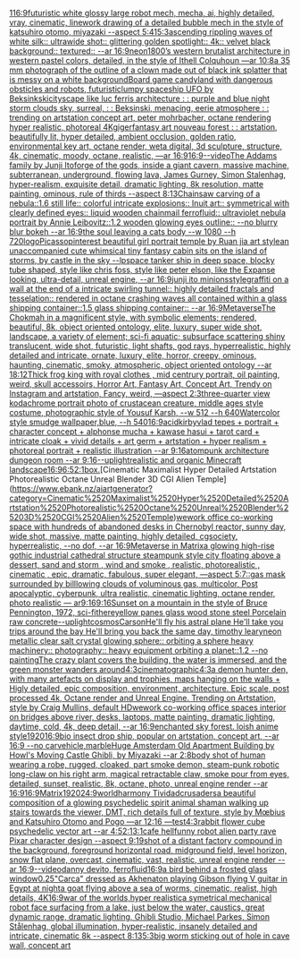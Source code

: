 [1](https://www.ebank.nz/aiartgenerator?category=1)[16:9](https://www.ebank.nz/aiartgenerator?category=16%3A9)[futuristic white glossy large robot mech, mecha, ai, highly detailed, vray, cinematic, linework drawing of a detailed bubble mech in the style of katsuhiro otomo, miyazaki --aspect 5:4](https://www.ebank.nz/aiartgenerator?category=futuristic%2520white%2520glossy%2520large%2520robot%2520mech%2C%2520mecha%2C%2520ai%2C%2520highly%2520detailed%2C%2520vray%2C%2520cinematic%2C%2520linework%2520drawing%2520of%2520a%2520detailed%2520bubble%2520mech%2520in%2520the%2520style%2520of%2520katsuhiro%2520otomo%2C%2520miyazaki%2520--aspect%25205%3A4)[1](https://www.ebank.nz/aiartgenerator?category=1)[5:3](https://www.ebank.nz/aiartgenerator?category=5%3A3)[ascending rippling waves of white silk:: ultrawide shot:: glittering golden spotlight:: 4k:: velvet black background:: textured:: --ar 16:9](https://www.ebank.nz/aiartgenerator?category=ascending%2520rippling%2520waves%2520of%2520white%2520silk%3A%3A%2520ultrawide%2520shot%3A%3A%2520glittering%2520golden%2520spotlight%3A%3A%25204k%3A%3A%2520velvet%2520black%2520background%3A%3A%2520textured%3A%3A%2520--ar%252016%3A9)[neon](https://www.ebank.nz/aiartgenerator?category=neon)[1800’s western brutalist architecture in western pastel colors, detailed, in the style of Ithell Colquhoun —ar 10:8](https://www.ebank.nz/aiartgenerator?category=1800%E2%80%99s%2520western%2520brutalist%2520architecture%2520in%2520western%2520pastel%2520colors%2C%2520detailed%2C%2520in%2520the%2520style%2520of%2520Ithell%2520Colquhoun%2520%E2%80%94ar%252010%3A8)[a 35 mm photograph of the outline of a clown made out of black ink splatter that is messy on a white background](https://www.ebank.nz/aiartgenerator?category=a%252035%2520mm%2520photograph%2520of%2520the%2520outline%2520of%2520a%2520clown%2520made%2520out%2520of%2520black%2520ink%2520splatter%2520that%2520is%2520messy%2520on%2520a%2520white%2520background)[Board game candyland with dangerous obsticles and robots, futuristic](https://www.ebank.nz/aiartgenerator?category=Board%2520game%2520candyland%2520with%2520dangerous%2520obsticles%2520and%2520robots%2C%2520futuristic)[lumpy spaceship UFO by Beksinkski](https://www.ebank.nz/aiartgenerator?category=lumpy%2520spaceship%2520UFO%2520by%2520Beksinkski)[cityscape like luc ferris architecture : : purple and blue night storm clouds sky, surreal, : :  Beksinski, menacing, eerie atmosphere : : trending on artstation concept art, peter mohrbacher, octane rendering hyper realistic, photoreal 4K](https://www.ebank.nz/aiartgenerator?category=cityscape%2520like%2520luc%2520ferris%2520architecture%2520%3A%2520%3A%2520purple%2520and%2520blue%2520night%2520storm%2520clouds%2520sky%2C%2520surreal%2C%2520%3A%2520%3A%2520%2520Beksinski%2C%2520menacing%2C%2520eerie%2520atmosphere%2520%3A%2520%3A%2520trending%2520on%2520artstation%2520concept%2520art%2C%2520peter%2520mohrbacher%2C%2520octane%2520rendering%2520hyper%2520realistic%2C%2520photoreal%25204K)[giger](https://www.ebank.nz/aiartgenerator?category=giger)[fantasy art nouveau forest : : artstation, beautifully lit, hyper detailed, ambient occlusion, golden ratio, environmental key art, octane render, weta digital, 3d sculpture, structure, 4k, cinematic, moody, octane, realistic, —ar 16:9](https://www.ebank.nz/aiartgenerator?category=fantasy%2520art%2520nouveau%2520forest%2520%3A%2520%3A%2520artstation%2C%2520beautifully%2520lit%2C%2520hyper%2520detailed%2C%2520ambient%2520occlusion%2C%2520golden%2520ratio%2C%2520environmental%2520key%2520art%2C%2520octane%2520render%2C%2520weta%2520digital%2C%25203d%2520sculpture%2C%2520structure%2C%25204k%2C%2520cinematic%2C%2520moody%2C%2520octane%2C%2520realistic%2C%2520%E2%80%94ar%252016%3A9)[16:9](https://www.ebank.nz/aiartgenerator?category=16%3A9)[--video](https://www.ebank.nz/aiartgenerator?category=--video)[The Addams family by Junji Ito](https://www.ebank.nz/aiartgenerator?category=The%2520Addams%2520family%2520by%2520Junji%2520Ito)[forge of the gods, inside a giant cavern, massive machine, subterranean, underground, flowing lava, James Gurney, Simon Stalenhag, hyper-realism, exquisite detail, dramatic lighting, 8k resolution, matte painting, ominous, rule of thirds --aspect 8:13](https://www.ebank.nz/aiartgenerator?category=forge%2520of%2520the%2520gods%2C%2520inside%2520a%2520giant%2520cavern%2C%2520massive%2520machine%2C%2520subterranean%2C%2520underground%2C%2520flowing%2520lava%2C%2520James%2520Gurney%2C%2520Simon%2520Stalenhag%2C%2520hyper-realism%2C%2520exquisite%2520detail%2C%2520dramatic%2520lighting%2C%25208k%2520resolution%2C%2520matte%2520painting%2C%2520ominous%2C%2520rule%2520of%2520thirds%2520--aspect%25208%3A13)[Chainsaw carving of a nebula::1.6 still life:: colorful intricate explosions:: Inuit art:: symmetrical with clearly defined eyes:: liquid wooden chainmail ferrofluid:: ultraviolet nebula portrait by Annie Leibovitz::1.2 wooden glowing eyes outline:: --no blurry blur bokeh --ar 16:9](https://www.ebank.nz/aiartgenerator?category=Chainsaw%2520carving%2520of%2520a%2520nebula%3A%3A1.6%2520still%2520life%3A%3A%2520colorful%2520intricate%2520explosions%3A%3A%2520Inuit%2520art%3A%3A%2520symmetrical%2520with%2520clearly%2520defined%2520eyes%3A%3A%2520liquid%2520wooden%2520chainmail%2520ferrofluid%3A%3A%2520ultraviolet%2520nebula%2520portrait%2520by%2520Annie%2520Leibovitz%3A%3A1.2%2520wooden%2520glowing%2520eyes%2520outline%3A%3A%2520--no%2520blurry%2520blur%2520bokeh%2520--ar%252016%3A9)[the soul leaving a cats body --w 1080 --h 720](https://www.ebank.nz/aiartgenerator?category=the%2520soul%2520leaving%2520a%2520cats%2520body%2520--w%25201080%2520--h%2520720)[logo](https://www.ebank.nz/aiartgenerator?category=logo)[Picasso](https://www.ebank.nz/aiartgenerator?category=Picasso)[pinterest beautiful girl portrait temple by Ruan jia art style](https://www.ebank.nz/aiartgenerator?category=pinterest%2520beautiful%2520girl%2520portrait%2520temple%2520by%2520Ruan%2520jia%2520art%2520style)[an unaccompanied cute whimsical tiny fantasy cabin sits on the island of storms, by castle in the sky --lp](https://www.ebank.nz/aiartgenerator?category=an%2520unaccompanied%2520cute%2520whimsical%2520tiny%2520fantasy%2520cabin%2520sits%2520on%2520the%2520island%2520of%2520storms%2C%2520by%2520castle%2520in%2520the%2520sky%2520--lp)[space tanker ship in deep space, blocky tube shaped, style like chris foss, style like peter elson, like the Expanse looking, ultra-detail, unreal engine, --ar 16:9](https://www.ebank.nz/aiartgenerator?category=space%2520tanker%2520ship%2520in%2520deep%2520space%2C%2520blocky%2520tube%2520shaped%2C%2520style%2520like%2520chris%2520foss%2C%2520style%2520like%2520peter%2520elson%2C%2520like%2520the%2520Expanse%2520looking%2C%2520ultra-detail%2C%2520unreal%2520engine%2C%2520--ar%252016%3A9)[junji ito minions](https://www.ebank.nz/aiartgenerator?category=junji%2520ito%2520minions)[style](https://www.ebank.nz/aiartgenerator?category=style)[graffiti on a wall at the end of a intricate swirling tunnel:: highly detailed fractals and tesselation:: rendered in octane crashing waves all contained within a glass shipping container::1.5 glass shipping container:: --ar 16:9](https://www.ebank.nz/aiartgenerator?category=graffiti%2520on%2520a%2520wall%2520at%2520the%2520end%2520of%2520a%2520intricate%2520swirling%2520tunnel%3A%3A%2520highly%2520detailed%2520fractals%2520and%2520tesselation%3A%3A%2520rendered%2520in%2520octane%2520crashing%2520waves%2520all%2520contained%2520within%2520a%2520glass%2520shipping%2520container%3A%3A1.5%2520glass%2520shipping%2520container%3A%3A%2520--ar%252016%3A9)[Metaverse](https://www.ebank.nz/aiartgenerator?category=Metaverse)[The Chokmah in a magnificent style, with symbolic elements; rendered, beautiful, 8k, object oriented ontology, elite, luxury, super wide shot, landscape, a variety of element;  sci-fi aquatic; subsurface scattering shiny translucent, wide shot, futuristic, light shafts, god rays, hyperrealistic, highly detailed and intricate, ornate, luxury, elite, horror, creepy, ominous, haunting, cinematic, smoky, atmospheric, object oriented ontology --ar 18:12](https://www.ebank.nz/aiartgenerator?category=The%2520Chokmah%2520in%2520a%2520magnificent%2520style%2C%2520with%2520symbolic%2520elements%3B%2520rendered%2C%2520beautiful%2C%25208k%2C%2520object%2520oriented%2520ontology%2C%2520elite%2C%2520luxury%2C%2520super%2520wide%2520shot%2C%2520landscape%2C%2520a%2520variety%2520of%2520element%3B%2520%2520sci-fi%2520aquatic%3B%2520subsurface%2520scattering%2520shiny%2520translucent%2C%2520wide%2520shot%2C%2520futuristic%2C%2520light%2520shafts%2C%2520god%2520rays%2C%2520hyperrealistic%2C%2520highly%2520detailed%2520and%2520intricate%2C%2520ornate%2C%2520luxury%2C%2520elite%2C%2520horror%2C%2520creepy%2C%2520ominous%2C%2520haunting%2C%2520cinematic%2C%2520smoky%2C%2520atmospheric%2C%2520object%2520oriented%2520ontology%2520--ar%252018%3A12)[Thick  frog king with royal clothes , mid centrury portrait, oil painting, weird, skull accessoirs, Horror Art, Fantasy Art, Concept Art, Trendy on Instagram and artstation, Fancy, weird, —aspect 2:3](https://www.ebank.nz/aiartgenerator?category=Thick%2520%2520frog%2520king%2520with%2520royal%2520clothes%2520%2C%2520mid%2520centrury%2520portrait%2C%2520oil%2520painting%2C%2520weird%2C%2520skull%2520accessoirs%2C%2520Horror%2520Art%2C%2520Fantasy%2520Art%2C%2520Concept%2520Art%2C%2520Trendy%2520on%2520Instagram%2520and%2520artstation%2C%2520Fancy%2C%2520weird%2C%2520%E2%80%94aspect%25202%3A3)[three-quarter view kodachrome portrait photo of crustacean creature, middle ages style costume, photographic style of Yousuf Karsh, --w 512 --h 640](https://www.ebank.nz/aiartgenerator?category=three-quarter%2520view%2520kodachrome%2520portrait%2520photo%2520of%2520crustacean%2520creature%2C%2520middle%2520ages%2520style%2520costume%2C%2520photographic%2520style%2520of%2520Yousuf%2520Karsh%2C%2520--w%2520512%2520--h%2520640)[Watercolor style smudge wallpaper,blue, --h 540](https://www.ebank.nz/aiartgenerator?category=Watercolor%2520style%2520smudge%2520wallpaper%2Cblue%2C%2520--h%2520540)[16:9](https://www.ebank.nz/aiartgenerator?category=16%3A9)[acid](https://www.ebank.nz/aiartgenerator?category=acid)[kirby](https://www.ebank.nz/aiartgenerator?category=kirby)[vlad tepes + portrait + character concept + alphonse mucha + kawase hasui + tarot card + intricate cloak + vivid details + art germ + artstation + hyper realism + photoreal portrait + realistic illustration --ar 9:16](https://www.ebank.nz/aiartgenerator?category=vlad%2520tepes%2520%2B%2520portrait%2520%2B%2520character%2520concept%2520%2B%2520alphonse%2520mucha%2520%2B%2520kawase%2520hasui%2520%2B%2520tarot%2520card%2520%2B%2520intricate%2520cloak%2520%2B%2520vivid%2520details%2520%2B%2520art%2520germ%2520%2B%2520artstation%2520%2B%2520hyper%2520realism%2520%2B%2520photoreal%2520portrait%2520%2B%2520realistic%2520illustration%2520--ar%25209%3A16)[atompunk  architecture dungeon room --ar 9:16](https://www.ebank.nz/aiartgenerator?category=atompunk%2520%2520architecture%2520dungeon%2520room%2520--ar%25209%3A16)[--uplight](https://www.ebank.nz/aiartgenerator?category=--uplight)[realistic and organic Minecraft landscape](https://www.ebank.nz/aiartgenerator?category=realistic%2520and%2520organic%2520Minecraft%2520landscape)[16:9](https://www.ebank.nz/aiartgenerator?category=16%3A9)[6:5](https://www.ebank.nz/aiartgenerator?category=6%3A5)[2:1](https://www.ebank.nz/aiartgenerator?category=2%3A1)[box.](https://www.ebank.nz/aiartgenerator?category=box.)[Cinematic Maximalist Hyper Detailed Artstation Photorealistic Octane Unreal Blender 3D CGI Alien Temple](https://www.ebank.nz/aiartgenerator?category=Cinematic%2520Maximalist%2520Hyper%2520Detailed%2520Artstation%2520Photorealistic%2520Octane%2520Unreal%2520Blender%25203D%2520CGI%2520Alien%2520Temple)[wework office co-working space with hundreds of abandoned desks in Chernobyl reactor, sunny day, wide shot, massive, matte painting, highly detailed, cgsociety, hyperrealistic, --no dof, --ar 16:9](https://www.ebank.nz/aiartgenerator?category=wework%2520office%2520co-working%2520space%2520with%2520hundreds%2520of%2520abandoned%2520desks%2520in%2520Chernobyl%2520reactor%2C%2520sunny%2520day%2C%2520wide%2520shot%2C%2520massive%2C%2520matte%2520painting%2C%2520highly%2520detailed%2C%2520cgsociety%2C%2520hyperrealistic%2C%2520--no%2520dof%2C%2520--ar%252016%3A9)[Metaverse in Matrix](https://www.ebank.nz/aiartgenerator?category=Metaverse%2520in%2520Matrix)[a glowing high-rise gothic industrial cathedral structure steampunk style city floating above a dessert, sand and storm , wind and smoke , realistic, photorealistic , cinematic , epic, dramatic, fabulous, super elegant, —aspect 5:7](https://www.ebank.nz/aiartgenerator?category=a%2520glowing%2520high-rise%2520gothic%2520industrial%2520cathedral%2520structure%2520steampunk%2520style%2520city%2520floating%2520above%2520a%2520dessert%2C%2520sand%2520and%2520storm%2520%2C%2520wind%2520and%2520smoke%2520%2C%2520realistic%2C%2520photorealistic%2520%2C%2520cinematic%2520%2C%2520epic%2C%2520dramatic%2C%2520fabulous%2C%2520super%2520elegant%2C%2520%E2%80%94aspect%25205%3A7)[::](https://www.ebank.nz/aiartgenerator?category=%3A%3A)[gas mask surrounded by billlowing clouds of voluminous gas, multicolor, Post apocalyptic, cyberpunk, ultra realistic, cinematic lighting, octane render, photo realistic — ar9:16](https://www.ebank.nz/aiartgenerator?category=gas%2520mask%2520surrounded%2520by%2520billlowing%2520clouds%2520of%2520voluminous%2520gas%2C%2520multicolor%2C%2520Post%2520apocalyptic%2C%2520cyberpunk%2C%2520ultra%2520realistic%2C%2520cinematic%2520lighting%2C%2520octane%2520render%2C%2520photo%2520realistic%2520%E2%80%94%2520ar9%3A16)[](https://www.ebank.nz/aiartgenerator?category=)[9:16](https://www.ebank.nz/aiartgenerator?category=9%3A16)[Sunset on a mountain in the style of Bruce Pennington, 1972, sci-fi](https://www.ebank.nz/aiartgenerator?category=Sunset%2520on%2520a%2520mountain%2520in%2520the%2520style%2520of%2520Bruce%2520Pennington%2C%25201972%2C%2520sci-fi)[there](https://www.ebank.nz/aiartgenerator?category=there)[yellow panes glass  wood stone steel Porcelain raw  concrete](https://www.ebank.nz/aiartgenerator?category=yellow%2520panes%2520glass%2520%2520wood%2520stone%2520steel%2520Porcelain%2520raw%2520%2520concrete)[--uplight](https://www.ebank.nz/aiartgenerator?category=--uplight)[cosmos](https://www.ebank.nz/aiartgenerator?category=cosmos)[Carson](https://www.ebank.nz/aiartgenerator?category=Carson)[He'll fly his astral plane He'll take you trips around the bay He'll bring you back the same day, timothy leary](https://www.ebank.nz/aiartgenerator?category=He%27ll%2520fly%2520his%2520astral%2520plane%2520He%27ll%2520take%2520you%2520trips%2520around%2520the%2520bay%2520He%27ll%2520bring%2520you%2520back%2520the%2520same%2520day%2C%2520timothy%2520leary)[neon metallic clear salt crystal glowing sphere:: orbiting a sphere heavy machinery:: photography:: heavy equipment orbiting a planet::1.2 --no painting](https://www.ebank.nz/aiartgenerator?category=neon%2520metallic%2520clear%2520salt%2520crystal%2520glowing%2520sphere%3A%3A%2520orbiting%2520a%2520sphere%2520heavy%2520machinery%3A%3A%2520photography%3A%3A%2520heavy%2520equipment%2520orbiting%2520a%2520planet%3A%3A1.2%2520--no%2520painting)[The crazy plant covers the building, the water is immersed, and the green monster wanders around](https://www.ebank.nz/aiartgenerator?category=The%2520crazy%2520plant%2520covers%2520the%2520building%2C%2520the%2520water%2520is%2520immersed%2C%2520and%2520the%2520green%2520monster%2520wanders%2520around)[4:3](https://www.ebank.nz/aiartgenerator?category=4%3A3)[cinematographic](https://www.ebank.nz/aiartgenerator?category=cinematographic)[4:3](https://www.ebank.nz/aiartgenerator?category=4%3A3)[a demon hunter den, with many artefacts on display and trophies, maps hanging on the walls + Higly detailed, epic composition, environment, architecture. Epic scale, post processed 4k, Octane render and Unreal Engine. Trending on Artstation, style by Craig Mullins, default HD](https://www.ebank.nz/aiartgenerator?category=a%2520demon%2520hunter%2520den%2C%2520with%2520many%2520artefacts%2520on%2520display%2520and%2520trophies%2C%2520maps%2520hanging%2520on%2520the%2520walls%2520%2B%2520Higly%2520detailed%2C%2520epic%2520composition%2C%2520environment%2C%2520architecture.%2520Epic%2520scale%2C%2520post%2520processed%25204k%2C%2520Octane%2520render%2520and%2520Unreal%2520Engine.%2520Trending%2520on%2520Artstation%2C%2520style%2520by%2520Craig%2520Mullins%2C%2520default%2520HD)[wework co-working office spaces interior on bridges above river, desks, laptops, matte painting, dramatic lighting, daytime, cold, 4k, deep detail, --ar 16:9](https://www.ebank.nz/aiartgenerator?category=wework%2520co-working%2520office%2520spaces%2520interior%2520on%2520bridges%2520above%2520river%2C%2520desks%2C%2520laptops%2C%2520matte%2520painting%2C%2520dramatic%2520lighting%2C%2520daytime%2C%2520cold%2C%25204k%2C%2520deep%2520detail%2C%2520--ar%252016%3A9)[enchanted sky forest. loish anime style](https://www.ebank.nz/aiartgenerator?category=enchanted%2520sky%2520forest.%2520loish%2520anime%2520style)[1920](https://www.ebank.nz/aiartgenerator?category=1920)[16:9](https://www.ebank.nz/aiartgenerator?category=16%3A9)[bio insect drop ship, popular on artstation, concept art, --ar 16:9 --no car](https://www.ebank.nz/aiartgenerator?category=bio%2520insect%2520drop%2520ship%2C%2520popular%2520on%2520artstation%2C%2520concept%2520art%2C%2520--ar%252016%3A9%2520--no%2520car)[vehicle,marble](https://www.ebank.nz/aiartgenerator?category=vehicle%2Cmarble)[Huge Amsterdam Old Apartment Building by Howl's Moving Castle Ghibli, by Miyazaki --ar 2:8](https://www.ebank.nz/aiartgenerator?category=Huge%2520Amsterdam%2520Old%2520Apartment%2520Building%2520by%2520Howl%27s%2520Moving%2520Castle%2520Ghibli%2C%2520by%2520Miyazaki%2520--ar%25202%3A8)[body shot of human wearing a robe, rugged, cloaked, part smoke demon, steam-punk robotic long-claw on his right arm, magical retractable claw, smoke pour from eyes, detailed, sunset, realistic, 8k, octane, photo, unreal engine render --ar 16:9](https://www.ebank.nz/aiartgenerator?category=body%2520shot%2520of%2520human%2520wearing%2520a%2520robe%2C%2520rugged%2C%2520cloaked%2C%2520part%2520smoke%2520demon%2C%2520steam-punk%2520robotic%2520long-claw%2520on%2520his%2520right%2520arm%2C%2520magical%2520retractable%2520claw%2C%2520smoke%2520pour%2520from%2520eyes%2C%2520detailed%2C%2520sunset%2C%2520realistic%2C%25208k%2C%2520octane%2C%2520photo%2C%2520unreal%2520engine%2520render%2520--ar%252016%3A9)[16:9](https://www.ebank.nz/aiartgenerator?category=16%3A9)[Matrix](https://www.ebank.nz/aiartgenerator?category=Matrix)[1920](https://www.ebank.nz/aiartgenerator?category=1920)[24:9](https://www.ebank.nz/aiartgenerator?category=24%3A9)[world](https://www.ebank.nz/aiartgenerator?category=world)[harmony Tividad](https://www.ebank.nz/aiartgenerator?category=harmony%2520Tividad)[crusaders](https://www.ebank.nz/aiartgenerator?category=crusaders)[a beautiful composition of a glowing psychedelic spirit animal shaman walking up stairs towards the viewer, DMT,  rich details full of texture, style by Mœbius and Katsuhiro Otomo and Pogo —ar 12:16 —test](https://www.ebank.nz/aiartgenerator?category=a%2520beautiful%2520composition%2520of%2520a%2520glowing%2520psychedelic%2520spirit%2520animal%2520shaman%2520walking%2520up%2520stairs%2520towards%2520the%2520viewer%2C%2520DMT%2C%2520%2520rich%2520details%2520full%2520of%2520texture%2C%2520style%2520by%2520M%C5%93bius%2520and%2520Katsuhiro%2520Otomo%2520and%2520Pogo%2520%E2%80%94ar%252012%3A16%2520%E2%80%94test)[4:3](https://www.ebank.nz/aiartgenerator?category=4%3A3)[rabbit flower cube psychedelic vector art --ar 4:5](https://www.ebank.nz/aiartgenerator?category=rabbit%2520flower%2520cube%2520psychedelic%2520vector%2520art%2520--ar%25204%3A5)[2:1](https://www.ebank.nz/aiartgenerator?category=2%3A1)[3:1](https://www.ebank.nz/aiartgenerator?category=3%3A1)[cafe hell](https://www.ebank.nz/aiartgenerator?category=cafe%2520hell)[funny robot alien party rave Pixar character design   --aspect 9:19](https://www.ebank.nz/aiartgenerator?category=funny%2520robot%2520alien%2520party%2520rave%2520Pixar%2520character%2520design%2520%2520%2520--aspect%25209%3A19)[shot of a distant factory compound in the background, foreground horizontal road, midground field, level horizon, snow flat plane, overcast, cinematic, vast, realistic, unreal engine render --ar 16:9](https://www.ebank.nz/aiartgenerator?category=shot%2520of%2520a%2520distant%2520factory%2520compound%2520in%2520the%2520background%2C%2520foreground%2520horizontal%2520road%2C%2520midground%2520field%2C%2520level%2520horizon%2C%2520snow%2520flat%2520plane%2C%2520overcast%2C%2520cinematic%2C%2520vast%2C%2520realistic%2C%2520unreal%2520engine%2520render%2520--ar%252016%3A9)[--video](https://www.ebank.nz/aiartgenerator?category=--video)[danny devito, ferrofluid](https://www.ebank.nz/aiartgenerator?category=danny%2520devito%2C%2520ferrofluid)[16:9](https://www.ebank.nz/aiartgenerator?category=16%3A9)[a bird behind a frosted glass window](https://www.ebank.nz/aiartgenerator?category=a%2520bird%2520behind%2520a%2520frosted%2520glass%2520window)[0.25](https://www.ebank.nz/aiartgenerator?category=0.25)["Carca" dressed as Akhenaton playing Gibson flying V guitar in Egypt at night](https://www.ebank.nz/aiartgenerator?category=%22Carca%22%2520dressed%2520as%2520Akhenaton%2520playing%2520Gibson%2520flying%2520V%2520guitar%2520in%2520Egypt%2520at%2520night)[a goat flying above a sea of worms, cinematic, realist, high details, 4K](https://www.ebank.nz/aiartgenerator?category=a%2520goat%2520flying%2520above%2520a%2520sea%2520of%2520worms%2C%2520cinematic%2C%2520realist%2C%2520high%2520details%2C%25204K)[16:9](https://www.ebank.nz/aiartgenerator?category=16%3A9)[war of the worlds,hyper realistic](https://www.ebank.nz/aiartgenerator?category=war%2520of%2520the%2520worlds%2Chyper%2520realistic)[a symetrical mechanical robot face surfacing from a lake, just below the water, caustics, great dynamic range, dramatic lighting, Ghibli Studio, Michael Parkes, Simon Stålenhag, global illumination, hyper-realistic, insanely detailed and intricate, cinematic 8k --aspect 8:13](https://www.ebank.nz/aiartgenerator?category=a%2520symetrical%2520mechanical%2520robot%2520face%2520surfacing%2520from%2520a%2520lake%2C%2520just%2520below%2520the%2520water%2C%2520caustics%2C%2520great%2520dynamic%2520range%2C%2520dramatic%2520lighting%2C%2520Ghibli%2520Studio%2C%2520Michael%2520Parkes%2C%2520Simon%2520St%C3%A5lenhag%2C%2520global%2520illumination%2C%2520hyper-realistic%2C%2520insanely%2520detailed%2520and%2520intricate%2C%2520cinematic%25208k%2520--aspect%25208%3A13)[5:3](https://www.ebank.nz/aiartgenerator?category=5%3A3)[big worm sticking out of hole in cave wall, concept art](https://www.ebank.nz/aiartgenerator?category=big%2520worm%2520sticking%2520out%2520of%2520hole%2520in%2520cave%2520wall%2C%2520concept%2520art)